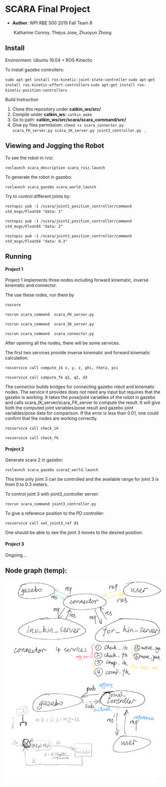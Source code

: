 # SCARA Final Project

* **Author**:  WPI RBE 500 2019 Fall Team 8

  ​                 Katharine Conroy, Thejus Jose, Zhuoyun Zhong

## Install

Environment: Ubuntu 16.04 + ROS Kinectic

To install gazebo controllers:

`sudo apt-get install ros-kinetic-joint-state-controller`
`sudo apt-get install ros-kinetic-effort-controllers`
`sudo apt-get install ros-kinetic-position-controllers`

Build Instruction

1. Clone this repository under **catkin_ws/src/**
2. Compile under **catkin_ws**: `catkin_make`
3. Go to path: **catkin_ws/src/scara/scara_command/src/**
4. Give py files permission: `chmod +x scara_connector.py scara_FK_server.py scara_IK_server.py joint3_controller.py ` .

## Viewing and Jogging the Robot

To see the robot in rviz:

`roslaunch scara_description scara_rviz.launch`

To generate the robot in gazebo:

`roslaunch scara_gazebo scara_world.launch`

Try to control different joints by:

`rostopic pub -1 /scara/joint1_position_controller/command std_msgs/Float64 "data: 1"`

`rostopic pub -1 /scara/joint2_position_controller/command std_msgs/Float64 "data: 2"`

`rostopic pub -1 /scara/joint3_position_controller/command std_msgs/Float64 "data: 0.3"`



## Running

#### Project 1

Project 1 implements three nodes including forward kinematic, inverse kinematic and connector.

The use these rodes, run them by

`roscore`

`rosrun scara_command  scara_FK_server.py`

`rosrun scara_command  scara_IK_server.py`

`rosrun scara_command  scara_connector.py`

After opening all the nodes, there will be some services.

The first two services provide inverse kinematic and forward kinematic calculation.

`rosservice call compute_ik x, y, z, phi, theta, psi` 

`rosservice call compute_fk q1, q2, d3 `

The connector builds bridges for connecting gazebo robot and kinematic nodes. The service it provides does not need any input but requires that the gazebo is working. It takes the pose/joint variables of the robot in gazebo and calls scara_IK_server/scara_FK_server to compute the result. It will give both the computed joint variables/pose result and gazebo joint variables/pose data for comparison. If the error is less than 0.01, one could confirm that the nodes are working correctly.

`rosservice call check_ik` 

`rosservice call check_fk` 

#### Project 2

Generate scara 2 in gazebo:

`roslaunch scara_gazebo scara2_world.launch`

This time only joint 3 can be controlled and the available range for joint 3 is from 0 to 0.3 meters.

To control joint 3 with joint3_controller server:

`rosrun scara_command joint3_controller.py`

To give a reference position to the PD controller:

`rosservice call set_joint3_ref d3`  

One should be able to see the joint 3 moves to the desired position.

#### Project 3

Ongoing...

## Node graph (temp):

![node_graph_temp](demo/node_graph_temp.png)
